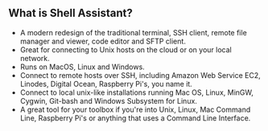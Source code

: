 What is Shell Assistant?
------------------------
- A modern redesign of the traditional terminal, SSH client, remote file manager and viewer, code editor and SFTP client.
- Great for connecting to Unix hosts on the cloud or on your local network.
- Runs on MacOS, Linux and Windows.
- Connect to remote hosts over SSH, including Amazon Web Service EC2, Linodes, Digital Ocean, Raspberry Pi's, you name it.
- Connect to local unix-like installations running Mac OS, Linux, MinGW, Cygwin, Git-bash and Windows Subsystem for Linux.
- A great tool for your toolbox if you're into Unix, Linux, Mac Command Line, Raspberry Pi's or anything that uses a Command Line Interface.

